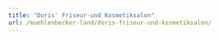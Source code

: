 ```yaml
---
title: "Doris' Friseur-und Kosmetiksalon"
url: /muehlenbecker-land/doris-friseur-und-kosmetiksalon/
---
```


